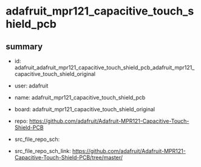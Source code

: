 # adafruit_mpr121_capacitive_touch_shield_pcb
 
## summary 
* id: adafruit_adafruit_mpr121_capacitive_touch_shield_pcb_adafruit_mpr121_capacitive_touch_shield_original
* user: adafruit
* name: adafruit_mpr121_capacitive_touch_shield_pcb
* board: adafruit_mpr121_capacitive_touch_shield_original
* repo: https://github.com/adafruit/Adafruit-MPR121-Capacitive-Touch-Shield-PCB



* src_file_repo_sch: 
* src_file_repo_sch_link: https://github.com/adafruit/Adafruit-MPR121-Capacitive-Touch-Shield-PCB/tree/master/




